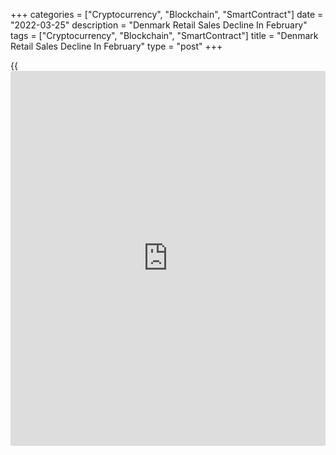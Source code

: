 +++
categories = ["Cryptocurrency", "Blockchain", "SmartContract"]
date = "2022-03-25"
description = "Denmark Retail Sales Decline In February"
tags = ["Cryptocurrency", "Blockchain", "SmartContract"]
title = "Denmark Retail Sales Decline In February"
type = "post"
+++

{{<iframe id="large-banner" src="https://www.bounty.group/#slide=9.0" width="100%" height="600" scrolling="no" style="border: 0px solid rgb(216, 221, 230); border-radius: 3px;">}}

Denmark's retail sales declined in February, after rising in the
previous month, as consumer confidence eroded sharply amid the Russia-
Ukraine war.

Retail sales fell a seasonally adjusted 1.2 percent month-on-month in
February, after a 5.0 percent growth in January, figures from Statistics
Denmark showed on Friday. Sales declined in November and December.

The latest decline was led by a 1.5 percent fall in sales of other
consumables and a 2.0 percent drop in food and grocery sales.

Meanwhile, sales of clothing and other goods grew 5.1 percent.

The statistical office said the decline in sales was in sync with the
deterioration in consumer confidence in the backdrop of the Russia-
Ukraine war.

Earlier, data showed that consumer confidence sunk to its lowest level
since October 2008 in March as expectations on the economic outlook were
hurt by the war.

On an annual basis, retail sales increased 2.5 percent in February,
after an 8.3 percent rise in the previous month. Sales rose for a second
straight month.

For the December to February period, retail sales gained 2.8 percent
annually, but fell 4.1 percent quarterly.

For comments and feedback [contact](https://www.playgroundfx.com/contact/): editorial@rtt[news](https://www.letsplayfx.com/blog/forex-news-website/).com

[Economic News][1]

 **What parts of the world are seeing the best (and worst) economic
performances lately? Click[here][2] to check out our [Econ Scorecard][2]
and find out! See up-to-the-moment [ranking](https://www.playgroundfx.com/blog/crypto-exchange-ranking/)s for the best and worst
performers in [GDP][3], [unemployment rate][4], [inflation][5] and much
more.**

   1. www.rtt[news](https://www.letsplayfx.com/blog/forex-news-website/).com/Content/EconomicNews.aspx
   2. www.rtt[news](https://www.letsplayfx.com/blog/forex-news-website/).com/economic-scorecard/world-rank/PPI/highest-performance.aspx
   3. www.rtt[news](https://www.letsplayfx.com/blog/forex-news-website/).com/economic-scorecard/world-rank/GDP/highest-performance.aspx
   4. www.rtt[news](https://www.letsplayfx.com/blog/forex-news-website/).com/economic-scorecard/world-rank/unemployment-rate/lowest-performance.aspx
   5. www.rtt[news](https://www.letsplayfx.com/blog/forex-news-website/).com/economic-scorecard/world-rank/CPI/highest-performance.aspx